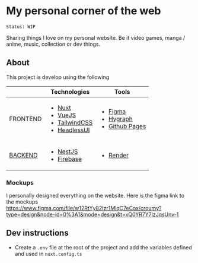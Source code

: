 # My personal corner of the web

``Status: WIP``

Sharing things I love on my personal website. Be it video games, manga / anime, music, collection or dev things.

## About

This project is develop using the following

| | Technologies                                                                                                                    | Tools                                                                                        |
|---|---------------------------------------------------------------------------------------------------------------------------------|----------------------------------------------------------------------------------------------|
| FRONTEND | <ul><li>[Nuxt](https://nuxt.com/)</li><li>[VueJS](https://vuejs.org/)</li><li>[TailwindCSS](https://tailwindcss.com/)</li><li>[HeadlessUI](https://headlessui.com)</li></ul> | <ul><li>[Figma](https://www.figma.com/)</li><li>[Hygraph](https://www.hygraph.io/)</li><li>[Github Pages](https://pages.github.com)</li></ul> |
| [BACKEND](https://github.com/clemenceroumy/croumy-blog-api) | <ul><li>[NestJS](https://docs.nestjs.com)</li><li>[Firebase](firebase.google.com/)</li></ul> | <ul><li>[Render](https://render.com)</li></ul> |

### Mockups

I personally designed everything on the website. Here is the figma link to the mockups https://www.figma.com/file/w12RtYy82Izr1MlqC7eCox/croumy?type=design&node-id=0%3A1&mode=design&t=xQ0YR7Y7lzJqsUnv-1

## Dev instructions

- Create a `.env` file at the root of the project and add the variables defined and used in `nuxt.config.ts`
